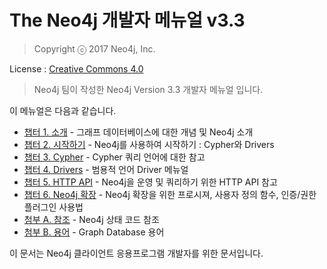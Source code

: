 # The Neo4j 개발자 메뉴얼 v3.3

> Copyright ⓒ 2017 Neo4j, Inc.

License : [Creative Commons 4.0](https://neo4j.com/docs/license/)

> Neo4j 팀이 작성한 Neo4j Version 3.3 개발자 메뉴얼 입니다.

이 메뉴얼은 다음과 같습니다.

* [챕터 1. 소개](/chapter1.md) - 그래프 데이터베이스에 대한 개념 및 Neo4j 소개
* [챕터 2. 시작하기](/chapter2.md) - Neo4j를 사용하여 시작하기 : Cypher와 Drivers
* [챕터 3. Cypher](/chapter3.md) - Cypher 쿼리 언어에 대한 참고
* [챕터 4. Drivers](/chapter4.md) - 범용적 언어 Driver 메뉴얼
* [챕터 5. HTTP API](/chapter5.md) - Neo4j을 운영 및 쿼리하기 위한 HTTP API 참고
* [챕터 6. Neo4j 확장](/chapter6.md) - Neo4j 확장을 위한 프로시져, 사용자 정의 함수, 인증/권한 플러그인 사용법
* [첨부 A. 참조](/appendixA.md) - Neo4j 상태 코드 참조
* [첨부 B. 용어](/appendixB.md) - Graph Database 용어

이 문서는 Neo4j 클라이언트 응용프로그램 개발자를 위한 문서입니다.

